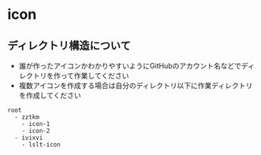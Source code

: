 # icon

## ディレクトリ構造について

- 誰が作ったアイコンかわかりやすいようにGitHubのアカウント名などでディレクトリを作って作業してください
- 複数アイコンを作成する場合は自分のディレクトリ以下に作業ディレクトリを作成してください

```
root
  - zztkm
    - icon-1
    - icon-2
  - ivixvi
    - lslt-icon
```